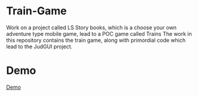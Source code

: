 Train-Game
==========

Work on a project called LS Story books, which is a choose your own adventure type mobile game, lead to a POC game called Trains
The work in this repository contains the train game, along with primordial code which lead to the JudGUI project.

Demo
====
<a href="http://rawgit.com/jmdjr/Train-Game/master/TrainGame/StoryBooksSite/Scripts/Default.html" target="_blank">Demo</a>

